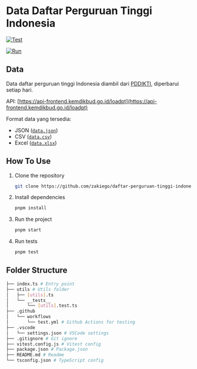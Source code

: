 # Data Daftar Perguruan Tinggi Indonesia

[![Test](https://github.com/zakiego/daftar-perguruan-tinggi-indonesia/actions/workflows/test.yml/badge.svg)](https://github.com/zakiego/daftar-perguruan-tinggi-indonesia/actions/workflows/test.yml)

[![Run](https://github.com/zakiego/daftar-perguruan-tinggi-indonesia/actions/workflows/run.yml/badge.svg)](https://github.com/zakiego/daftar-perguruan-tinggi-indonesia/actions/workflows/run.yml)

## Data

Data daftar perguruan tinggi Indonesia diambil dari [PDDIKTI](https://api-frontend.kemdikbud.go.id/loadpt), diperbarui setiap hari.

API: [https://api-frontend.kemdikbud.go.id/loadpt](https://api-frontend.kemdikbud.go.id/loadpt)

Format data yang tersedia:

- JSON ([`data.json`](/data/data.json))
- CSV ([`data.csv`](/data/data.csv))
- Excel ([`data.xlsx`](/data/data.xlsx))

## How To Use

1. Clone the repository

   ```bash
   git clone https://github.com/zakiego/daftar-perguruan-tinggi-indonesia.git
   ```

2. Install dependencies

   ```bash
   pnpm install
   ```

3. Run the project

   ```bash
   pnpm start
   ```

4. Run tests

   ```bash
   pnpm test
   ```

## Folder Structure

```bash
├── index.ts # Entry point
├── utils # Utils folder
│   ├── [utils].ts
│   └── __tests__
│       └── [utils].test.ts
├── .github
│   └── workflows
│       └── test.yml # Github Actions for testing
├── .vscode
│   └── settings.json # VSCode settings
├── .gitignore # Git ignore
├── vitest.config.js # Vitest config
├── package.json # Package.json
├── README.md # Readme
└── tsconfig.json # TypeScript config
```
